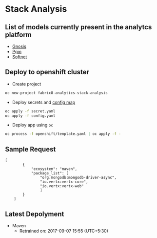 # Stack Analysis

## List of models currently present in the analytcs platform


* [Gnosis](/analytics_platform/kronos/gnosis)
* [Pgm](/analytics_platform/kronos/pgm)
* [Softnet](/analytics_platform/kronos/softnet)

## Deploy to openshift cluster

- Create project

```bash
oc new-project fabric8-analytics-stack-analysis
```

- Deploy secrets and [config map](https://github.com/fabric8-analytics/fabric8-analytics-common/blob/master/openshift/generate-config.sh)

```bash
oc apply -f secret.yaml
oc apply -f config.yaml
```

- Deploy app using `oc`

```bash
oc process -f openshift/template.yaml | oc apply -f -
```


## Sample Request

```
[
        {
            "ecosystem": "maven",
            "package_list": [
            	"org.mongodb:mongodb-driver-async",
                "io.vertx:vertx-core",
                "io.vertx:vertx-web"
				]
        }
    ]
```

## Latest Depolyment

* Maven
	* Retrained on: 2017-09-07 15:55 (UTC+5:30)